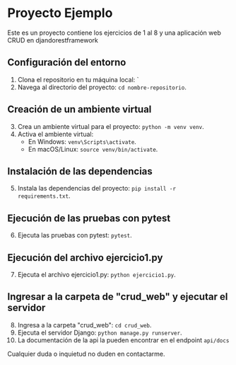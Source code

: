# Proyecto Ejemplo

Este es un proyecto contiene los ejercicios de 1 al 8 y una aplicación web CRUD en djandorestframework

## Configuración del entorno

1. Clona el repositorio en tu máquina local: `
2. Navega al directorio del proyecto: `cd nombre-repositorio`.

## Creación de un ambiente virtual

3. Crea un ambiente virtual para el proyecto: `python -m venv venv`.
4. Activa el ambiente virtual:
   - En Windows: `venv\Scripts\activate`.
   - En macOS/Linux: `source venv/bin/activate`.

## Instalación de las dependencias

5. Instala las dependencias del proyecto: `pip install -r requirements.txt`.

## Ejecución de las pruebas con pytest

6. Ejecuta las pruebas con pytest: `pytest`.

## Ejecución del archivo ejercicio1.py

7. Ejecuta el archivo ejercicio1.py: `python ejercicio1.py`.

## Ingresar a la carpeta de "crud_web" y ejecutar el servidor

8. Ingresa a la carpeta "crud_web": `cd crud_web`.
9. Ejecuta el servidor Django: `python manage.py runserver`.
10. La documentación de la api la pueden encontrar en el endpoint `api/docs`

Cualquier duda o inquietud no duden en contactarme.
